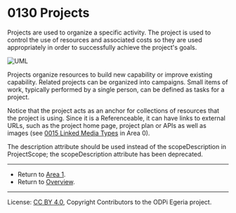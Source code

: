 <!-- SPDX-License-Identifier: CC-BY-4.0 -->
<!-- Copyright Contributors to the ODPi Egeria project. -->

# 0130 Projects

Projects are used to organize a specific activity.
The project is used to control the use of resources and
associated costs so they are used appropriately in order
to successfully achieve the project's goals. 

![UML](0130-Projects.png#pagewidth)

Projects organize resources to build new capability or improve existing capability.
Related projects can be organized into campaigns.
Small items of work, typically performed by a single person,
can be defined as tasks for a project.

Notice that the project acts as an anchor for
collections of resources that the project is using.
Since it is a Referenceable, it can have links to external URLs,
such as the project home page, project plan or APIs
as well as images (see [0015 Linked Media Types](0015-Linked-Media-Types.md) in Area 0).

The description attribute should be used instead of the scopeDescription in ProjectScope; the 
scopeDescription attribute has been deprecated.  

----

* Return to [Area 1](Area-1-models.md).
* Return to [Overview](.).


----
License: [CC BY 4.0](https://creativecommons.org/licenses/by/4.0/),
Copyright Contributors to the ODPi Egeria project.